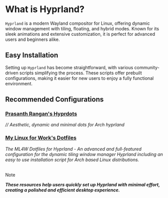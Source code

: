# What is Hyprland?

`Hyprland` is a modern Wayland compositor for Linux, offering dynamic window management with tiling, floating, and hybrid modes. Known for its sleek animations and extensive customization, it is perfect for advanced users and beginners alike.

## Easy Installation

Setting up `Hyprland` has become straightforward, with various community-driven scripts simplifying the process. These scripts offer prebuilt configurations, making it easier for new users to enjoy a fully functional environment.

## Recommended Configurations


### **[Prasanth Rangan's Hyprdots](https://github.com/prasanthrangan/hyprdots)**

*// Aesthetic, dynamic and minimal dots for Arch hyprland*

### **[My Linux for Work's Dotfiles](https://github.com/mylinuxforwork/dotfiles)**

*The ML4W Dotfiles for Hyprland - An advanced and full-featured configuration for the dynamic tiling window manager Hyprland including an easy to use installation script for Arch based Linux distributions.*
<br><br>

> [!NOTE]
> ***These resources help users quickly set up Hyprland with minimal effort, creating a polished and efficient desktop experience.***

